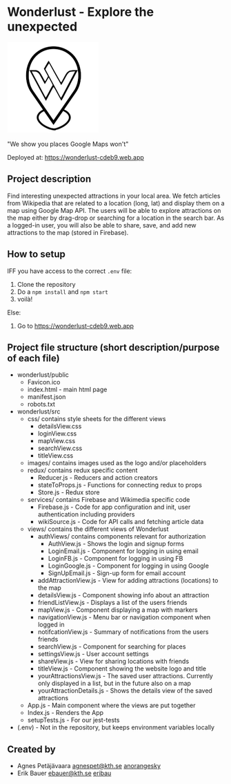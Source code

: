 # Wonderlust - Explore the unexpected
![alt text](https://github.com/anorangesky/wonderlust/blob/master/src/images/wonderlust2.png?raw=true)

"We show you places Google Maps won't" 

Deployed at: https://wonderlust-cdeb9.web.app

## Project description
Find interesting unexpected attractions in your local area. We fetch articles from Wikipedia that are related to a location (long, lat) and display them on a map using Google Map API. The users will be able to explore attractions on the map either by drag-drop or searching for a location in the search bar. As a logged-in user, you will also be able to share, save, and add new attractions to the map (stored in Firebase).  

## How to setup
IFF you have access to the correct `.env` file:
1. Clone the repository
2. Do a `npm install` and `npm start`
3. voilà! 

Else:
1. Go to https://wonderlust-cdeb9.web.app

## Project file structure (short description/purpose of each file)
- wonderlust/public
  -  Favicon.ico  
  -  index.html - main html page
  -  manifest.json
   -  robots.txt
- wonderlust/src
  -   css/ contains style sheets for the different views
      - detailsView.css
      - loginView.css
      - mapView.css
      - searchView.css
      - titleView.css
  - images/ contains images used as the logo and/or placeholders
  -  redux/ contains redux specific content
     -  Reducer.js - Reducers and action creators
     -  stateToProps.js - Functions for connecting redux to props
     -  Store.js - Redux store
   - services/ contains Firebase and Wikimedia specific code
     - Firebase.js - Code for app configuration and init, user authentication including providers
     - wikiSource.js - Code for API calls and fetching article data 
   - views/ contains the different views of Wonderlust
     - authViews/ contains components relevant for authorization
       - AuthView.js - Shows the login and signup forms
       - LoginEmail.js - Component for logging in using email
       - LoginFB.js - Component for logging in using FB
       - LoginGoogle.js - Component for logging in using Google
       - SignUpEmail.js - Sign-up form for email account
     - addAttractionView.js - View for adding attractions (locations) to the map
     - detailsView.js - Component showing info about an attraction
     - friendListView.js - Displays a list of the users friends
     - mapView.js - Component displaying a map with markers 
     - navigationView.js - Menu bar or navigation component when logged in
     - notifcationView.js - Summary of notifications from the users friends
     - searchView.js - Component for searching for places
     - settingsView.js - User account settings
     - shareView.js - View for sharing locations with friends
     - titleView.js - Component showing the website logo and title
     - yourAttractionsView.js - The saved user attractions. Currently only displayed in a list, but in the future also on a map
     - yourAttractionDetails.js - Shows the details view of the saved attractions
  - App.js - Main component where the views are put together
  - Index.js - Renders the App
  - setupTests.js - For our jest-tests 
- (.env) - Not in the repository, but keeps environment variables locally

## Created by 
- Agnes Petäjävaara <agnespet@kth.se> [anorangesky](https://github.com/anorangesky)
- Erik Bauer <ebauer@kth.se> [eribau](https://github.com/eribau)

